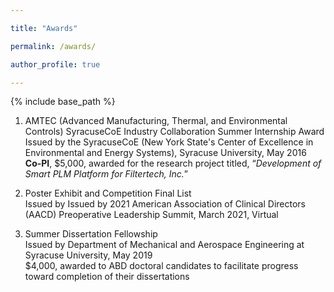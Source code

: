 ```yaml
---

title: "Awards"

permalink: /awards/

author_profile: true

---
```



{% include base_path %}


1. AMTEC (Advanced Manufacturing, Thermal, and Environmental Controls) SyracuseCoE Industry Collaboration Summer Internship Award \
Issued by the SyracuseCoE (New York State's Center of Excellence in Environmental and Energy Systems), Syracuse University, May 2016\
**Co-PI**, $5,000, awarded for the research project titled, “*Development of Smart PLM Platform for Filtertech, Inc.*”



2. Poster Exhibit and Competition Final List\
Issued by Issued by 2021 American Association of Clinical Directors (AACD) Preoperative
Leadership Summit, March 2021, Virtual


3. Summer Dissertation Fellowship\
Issued by Department of Mechanical and Aerospace Engineering at Syracuse University, May 2019\
$4,000, awarded to ABD doctoral candidates to facilitate progress toward completion of their dissertations